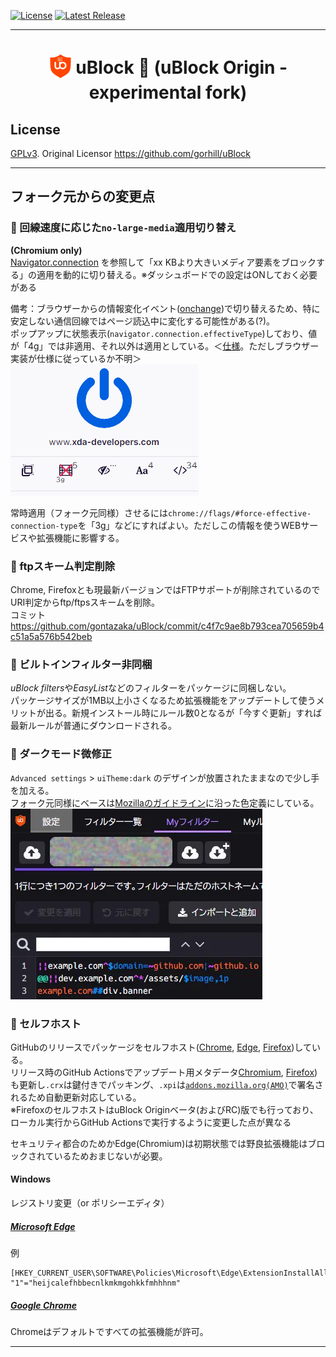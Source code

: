 [![License](https://img.shields.io/badge/License-GPLv3-blue.svg)](./LICENSE.txt)
[![Latest Release](https://img.shields.io/github/v/release/gontazaka/ublock?include_prereleases&label=Release)](https://github.com/gontazaka/uBlock/releases)

***

<h1 align="center">
<sub>
<img  src="./src/img/ublock.svg" height="38" width="38">
</sub>
uBlock 🦆 (uBlock Origin - experimental fork)
</h1>

## License

[GPLv3](./LICENSE.txt). Original Licensor <https://github.com/gorhill/uBlock>  

***

## フォーク元からの変更点

### 🦆 回線速度に応じた`no-large-media`適用切り替え

**(Chromium only)**  
[Navigator.connection](https://developer.mozilla.org/en-US/docs/Web/API/Navigator/connection) を参照して「xx KBより大きいメディア要素をブロックする」の適用を動的に切り替える。※ダッシュボードでの設定はONしておく必要がある

備考：ブラウザーからの情報変化イベント([onchange](https://developer.mozilla.org/en-US/docs/Web/API/NetworkInformation/onchange))で切り替えるため、特に安定しない通信回線ではページ読込中に変化する可能性がある(?)。  
ポップアップに状態表示(`navigator.connection.effectiveType`)しており、値が「4g」では非適用、それ以外は適用としている。＜[仕様](https://wicg.github.io/netinfo/#dfn-effective-connection-type)。ただしブラウザー実装が仕様に従っているか不明＞
![Popup Screenshot](./doc/img/effectiveyype.png)

常時適用（フォーク元同様）させるには`chrome://flags/#force-effective-connection-type`を「3g」などにすればよい。ただしこの情報を使うWEBサービスや拡張機能に影響する。  

### 🦆 ftpスキーム判定削除

Chrome, Firefoxとも現最新バージョンではFTPサポートが削除されているのでURI判定からftp/ftpsスキームを削除。  
コミット https://github.com/gontazaka/uBlock/commit/c4f7c9ae8b793cea705659b4c51a5a576b542beb

### 🦆 ビルトインフィルター非同梱

*uBlock filters*や*EasyList*などのフィルターをパッケージに同梱しない。  
パッケージサイズが1MB以上小さくなるため拡張機能をアップデートして使うメリットが出る。新規インストール時にルール数0となるが「今すぐ更新」すれば最新ルールが普通にダウンロードされる。  

### 🦆 ダークモード微修正

`Advanced settings` > `uiTheme:dark` のデザインが放置されたままなので少し手を加える。  
フォーク元同様にベースは[Mozillaのガイドライン](https://protocol.mozilla.org/fundamentals/color.html)に沿った色定義にしている。  
![Dark Mode Screenshot](./doc/img/dark-settings_3pf.webp)  

### 🦆 セルフホスト

GitHubのリリースでパッケージをセルフホスト([Chrome](https://developer.chrome.com/docs/apps/autoupdate/), [Edge](https://docs.microsoft.com/ja-jp/deployedge/microsoft-edge-manage-extensions-webstore#distribute-a-privately-hosted-extension), [Firefox](https://extensionworkshop.com/documentation/publish/self-distribution/))している。  
リリース時のGitHub Actionsでアップデート用メタデータ[Chromium](https://github.com/gontazaka/uBlock/blob/meta/chromium/update.xml), [Firefox](https://github.com/gontazaka/uBlock/blob/meta/firefox/updates.json))も更新し`.crx`は鍵付きでパッキング、`.xpi`は[`addons.mozilla.org(AMO)`](https://addons.mozilla.org/firefox/)で署名されるため自動更新対応している。  
※FirefoxのセルフホストはuBlock Originベータ(およびRC)版でも行っており、ローカル実行からGitHub Actionsで実行するように変更した点が異なる

セキュリティ都合のためかEdge(Chromium)は初期状態では野良拡張機能はブロックされているためおまじないが必要。  

#### Windows
レジストリ変更（or ポリシーエディタ）  

##### [Microsoft Edge](https://docs.microsoft.com/deployedge/microsoft-edge-policies#extensioninstallallowlist)
例  
```
[HKEY_CURRENT_USER\SOFTWARE\Policies\Microsoft\Edge\ExtensionInstallAllowlist]
"1"="heijcalefhbbecnlkmkmgohkkfmhhhnm"
```

##### [Google Chrome](https://cloud.google.com/docs/chrome-enterprise/policies?policy=ExtensionInstallAllowlist)
Chromeはデフォルトですべての拡張機能が許可。  

***
